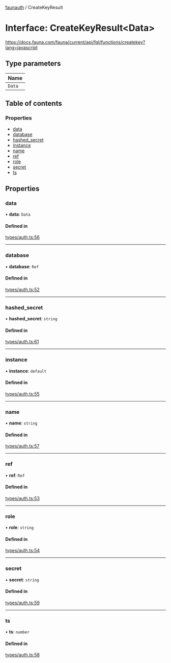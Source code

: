 [faunauth](../index.md) / CreateKeyResult

# Interface: CreateKeyResult<Data\>

https://docs.fauna.com/fauna/current/api/fql/functions/createkey?lang=javascript

## Type parameters

| Name |
| :------ |
| `Data` |

## Table of contents

### Properties

- [data](CreateKeyResult.md#data)
- [database](CreateKeyResult.md#database)
- [hashed\_secret](CreateKeyResult.md#hashed_secret)
- [instance](CreateKeyResult.md#instance)
- [name](CreateKeyResult.md#name)
- [ref](CreateKeyResult.md#ref)
- [role](CreateKeyResult.md#role)
- [secret](CreateKeyResult.md#secret)
- [ts](CreateKeyResult.md#ts)

## Properties

### data

• **data**: `Data`

#### Defined in

[types/auth.ts:56](https://github.com/alexnitta/faunauth/blob/b736586/src/types/auth.ts#L56)

___

### database

• **database**: `Ref`

#### Defined in

[types/auth.ts:52](https://github.com/alexnitta/faunauth/blob/b736586/src/types/auth.ts#L52)

___

### hashed\_secret

• **hashed\_secret**: `string`

#### Defined in

[types/auth.ts:61](https://github.com/alexnitta/faunauth/blob/b736586/src/types/auth.ts#L61)

___

### instance

• **instance**: `default`

#### Defined in

[types/auth.ts:55](https://github.com/alexnitta/faunauth/blob/b736586/src/types/auth.ts#L55)

___

### name

• **name**: `string`

#### Defined in

[types/auth.ts:57](https://github.com/alexnitta/faunauth/blob/b736586/src/types/auth.ts#L57)

___

### ref

• **ref**: `Ref`

#### Defined in

[types/auth.ts:53](https://github.com/alexnitta/faunauth/blob/b736586/src/types/auth.ts#L53)

___

### role

• **role**: `string`

#### Defined in

[types/auth.ts:54](https://github.com/alexnitta/faunauth/blob/b736586/src/types/auth.ts#L54)

___

### secret

• **secret**: `string`

#### Defined in

[types/auth.ts:59](https://github.com/alexnitta/faunauth/blob/b736586/src/types/auth.ts#L59)

___

### ts

• **ts**: `number`

#### Defined in

[types/auth.ts:58](https://github.com/alexnitta/faunauth/blob/b736586/src/types/auth.ts#L58)

